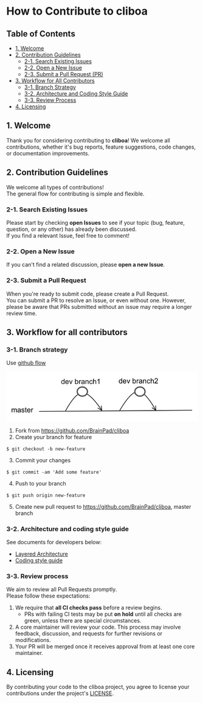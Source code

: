 # How to Contribute to cliboa

## Table of Contents
* [1. Welcome](#1-welcome)
* [2. Contribution Guidelines](#2-contribution-guidelines)
    * [2-1. Search Existing Issues](#2-1-search-existing-issues)
    * [2-2. Open a New Issue](#2-2-open-a-new-issue)
    * [2-3. Submit a Pull Request (PR)](#2-3-submit-a-pull-request-pr)
* [3. Workflow for All Contributors](#3-workflow-for-all-contributors)
    * [3-1. Branch Strategy](#3-1-branch-strategy)
    * [3-2. Architecture and Coding Style Guide](#3-2-architecture-and-coding-style-guide)
    * [3-3. Review Process](#3-3-review-process)
* [4. Licensing](#4-licensing)

## 1. Welcome

Thank you for considering contributing to **cliboa**!
We welcome all contributions, whether it's bug reports, feature suggestions, code changes, or documentation improvements.

## 2. Contribution Guidelines

We welcome all types of contributions!  
The general flow for contributing is simple and flexible.

### 2-1. Search Existing Issues
Please start by checking **open Issues** to see if your topic (bug, feature, question, or any other) has already been discussed.  
If you find a relevant Issue, feel free to comment!

### 2-2. Open a New Issue
If you can't find a related discussion, please **open a new Issue**.

### 2-3. Submit a Pull Request
When you're ready to submit code, please create a Pull Request.  
You can submit a PR to resolve an Issue, or even without one. However, please be aware that PRs submitted without an issue may require a longer review time.

## 3. Workflow for all contributors

### 3-1. Branch strategy

Use <a href="https://guides.github.com/introduction/flow/">github flow</a>

![](/img/cliboa_github_flow.png)

1. Fork from https://github.com/BrainPad/cliboa
2. Create your branch for feature
```
$ git checkout -b new-feature
```
3. Commit your changes
```
$ git commit -am 'Add some feature'
```
4. Push to your branch
```
$ git push origin new-feature
```
5. Create new pull request to https://github.com/BrainPad/cliboa, master branch

### 3-2. Architecture and coding style guide

See documents for developers below:

* [Layered Architecture](/docs/developers/layered_architecture.md)
* [Coding style guide](/docs/developers/coding_style_guide.md)

### 3-3. Review process

We aim to review all Pull Requests promptly.  
Please follow these expectations:

1. We require that **all CI checks pass** before a review begins.
    * PRs with failing CI tests may be put **on hold** until all checks are green, unless there are special circumstances.
2. A core maintainer will review your code. This process may involve feedback, discussion, and requests for further revisions or modifications.
3. Your PR will be merged once it receives approval from at least one core maintainer.

## 4. Licensing

By contributing your code to the cliboa project, you agree to license your contributions under the project's [LICENSE](/LICENSE).

